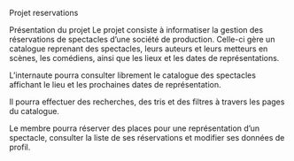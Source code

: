 Projet reservations

Présentation du projet
Le projet consiste à informatiser la gestion des réservations de spectacles d’une société de production. Celle-ci gère un catalogue reprenant des spectacles, leurs auteurs et leurs metteurs en scènes, les comédiens, ainsi que les lieux et les dates de représentations.

L’internaute pourra consulter librement le catalogue des spectacles affichant le lieu et les prochaines dates de représentation.

Il pourra effectuer des recherches, des tris et des filtres à travers les pages du catalogue.

Le membre pourra réserver des places pour une représentation d’un spectacle, consulter la liste de ses réservations et modifier ses données de profil.
